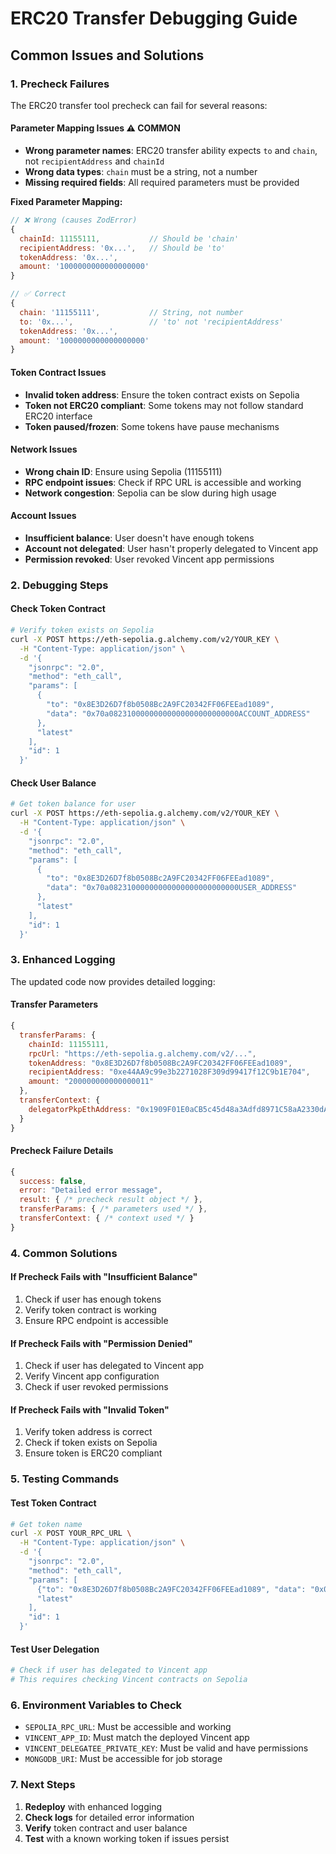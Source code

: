 # ERC20 Transfer Debugging Guide

## Common Issues and Solutions

### 1. Precheck Failures

The ERC20 transfer tool precheck can fail for several reasons:

#### **Parameter Mapping Issues** ⚠️ **COMMON**

- **Wrong parameter names**: ERC20 transfer ability expects `to` and `chain`, not `recipientAddress` and `chainId`
- **Wrong data types**: `chain` must be a string, not a number
- **Missing required fields**: All required parameters must be provided

**Fixed Parameter Mapping:**

```javascript
// ❌ Wrong (causes ZodError)
{
  chainId: 11155111,           // Should be 'chain'
  recipientAddress: '0x...',   // Should be 'to'
  tokenAddress: '0x...',
  amount: '1000000000000000000'
}

// ✅ Correct
{
  chain: '11155111',           // String, not number
  to: '0x...',                 // 'to' not 'recipientAddress'
  tokenAddress: '0x...',
  amount: '1000000000000000000'
}
```

#### **Token Contract Issues**

- **Invalid token address**: Ensure the token contract exists on Sepolia
- **Token not ERC20 compliant**: Some tokens may not follow standard ERC20 interface
- **Token paused/frozen**: Some tokens have pause mechanisms

#### **Network Issues**

- **Wrong chain ID**: Ensure using Sepolia (11155111)
- **RPC endpoint issues**: Check if RPC URL is accessible and working
- **Network congestion**: Sepolia can be slow during high usage

#### **Account Issues**

- **Insufficient balance**: User doesn't have enough tokens
- **Account not delegated**: User hasn't properly delegated to Vincent app
- **Permission revoked**: User revoked Vincent app permissions

### 2. Debugging Steps

#### **Check Token Contract**

```bash
# Verify token exists on Sepolia
curl -X POST https://eth-sepolia.g.alchemy.com/v2/YOUR_KEY \
  -H "Content-Type: application/json" \
  -d '{
    "jsonrpc": "2.0",
    "method": "eth_call",
    "params": [
      {
        "to": "0x8E3D26D7f8b0508Bc2A9FC20342FF06FEEad1089",
        "data": "0x70a08231000000000000000000000000ACCOUNT_ADDRESS"
      },
      "latest"
    ],
    "id": 1
  }'
```

#### **Check User Balance**

```bash
# Get token balance for user
curl -X POST https://eth-sepolia.g.alchemy.com/v2/YOUR_KEY \
  -H "Content-Type: application/json" \
  -d '{
    "jsonrpc": "2.0",
    "method": "eth_call",
    "params": [
      {
        "to": "0x8E3D26D7f8b0508Bc2A9FC20342FF06FEEad1089",
        "data": "0x70a08231000000000000000000000000USER_ADDRESS"
      },
      "latest"
    ],
    "id": 1
  }'
```

### 3. Enhanced Logging

The updated code now provides detailed logging:

#### **Transfer Parameters**

```javascript
{
  transferParams: {
    chainId: 11155111,
    rpcUrl: "https://eth-sepolia.g.alchemy.com/v2/...",
    tokenAddress: "0x8E3D26D7f8b0508Bc2A9FC20342FF06FEEad1089",
    recipientAddress: "0xe44AA9c99e3b2271028F309d99417f12C9b1E704",
    amount: "200000000000000011"
  },
  transferContext: {
    delegatorPkpEthAddress: "0x1909F01E0aCB5c45d48a3Adfd8971C58aA2330dA"
  }
}
```

#### **Precheck Failure Details**

```javascript
{
  success: false,
  error: "Detailed error message",
  result: { /* precheck result object */ },
  transferParams: { /* parameters used */ },
  transferContext: { /* context used */ }
}
```

### 4. Common Solutions

#### **If Precheck Fails with "Insufficient Balance"**

1. Check if user has enough tokens
2. Verify token contract is working
3. Ensure RPC endpoint is accessible

#### **If Precheck Fails with "Permission Denied"**

1. Check if user has delegated to Vincent app
2. Verify Vincent app configuration
3. Check if user revoked permissions

#### **If Precheck Fails with "Invalid Token"**

1. Verify token address is correct
2. Check if token exists on Sepolia
3. Ensure token is ERC20 compliant

### 5. Testing Commands

#### **Test Token Contract**

```bash
# Get token name
curl -X POST YOUR_RPC_URL \
  -H "Content-Type: application/json" \
  -d '{
    "jsonrpc": "2.0",
    "method": "eth_call",
    "params": [
      {"to": "0x8E3D26D7f8b0508Bc2A9FC20342FF06FEEad1089", "data": "0x06fdde03"},
      "latest"
    ],
    "id": 1
  }'
```

#### **Test User Delegation**

```bash
# Check if user has delegated to Vincent app
# This requires checking Vincent contracts on Sepolia
```

### 6. Environment Variables to Check

- `SEPOLIA_RPC_URL`: Must be accessible and working
- `VINCENT_APP_ID`: Must match the deployed Vincent app
- `VINCENT_DELEGATEE_PRIVATE_KEY`: Must be valid and have permissions
- `MONGODB_URI`: Must be accessible for job storage

### 7. Next Steps

1. **Redeploy** with enhanced logging
2. **Check logs** for detailed error information
3. **Verify** token contract and user balance
4. **Test** with a known working token if issues persist
